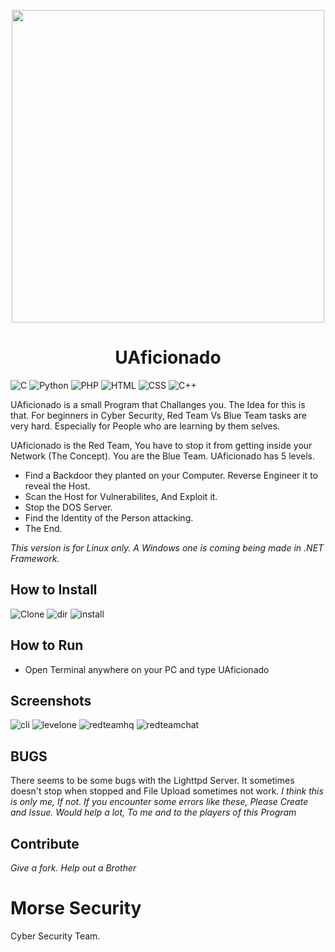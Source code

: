 <p align="center">
          <img src="https://i.imgur.com/ofOSnTj.png" height=500 width=500>
</p>
<p>
          <h1 align="center">UAficionado</h1>
</p>

![C](https://img.shields.io/badge/C-%7B%7D-lightgrey.svg)
![Python](https://img.shields.io/badge/Python-3.6-yelow.svg)
![PHP](https://img.shields.io/badge/PHP----blueviolet.svg)
![HTML](https://img.shields.io/badge/HTML----important.svg)
![CSS](https://img.shields.io/badge/CSS----blue.svg)
![C++](https://img.shields.io/badge/C%2B%2B----pink.svg)

UAficionado is a small Program that Challanges you. 
The Idea for this is that. For beginners in Cyber Security, Red Team Vs Blue Team tasks are very hard. Especially for People who are learning by them selves.

UAficionado is the Red Team, You have to stop it from getting inside your Network (The Concept). You are the Blue Team.
UAficionado has 5 levels.
* Find a Backdoor they planted on your Computer. Reverse Engineer it to reveal the Host. 
* Scan the Host for Vulnerabilites, And Exploit it.
* Stop the DOS Server.
* Find the Identity of the Person attacking. 
* The End.

_This version is for Linux only. A Windows one is coming being made in .NET Framework._

## How to Install
![Clone](https://i.imgur.com/SuqvbV1.png)
![dir](https://i.imgur.com/z1u4Aeq.png)
![install](https://i.imgur.com/kPv89Nw.png)

## How to Run
* Open Terminal anywhere on your PC and type UAficionado

## Screenshots
![cli](https://i.imgur.com/jbprqDv.png)
![levelone](https://i.imgur.com/4p1UCVj.png)
![redteamhq](https://i.imgur.com/pDZC38L.png)
![redteamchat](https://i.imgur.com/SwElZyF.png)
## BUGS
There seems to be some bugs with the Lighttpd Server. It sometimes doesn't stop when stopped and File Upload sometimes not work.
_I think this is only me, If not. If you encounter some errors like these, Please Create and Issue. Would help a lot, To me and to the players of this Program_

## Contribute
_Give a fork. Help out a Brother_

# Morse Security
Cyber Security Team.

